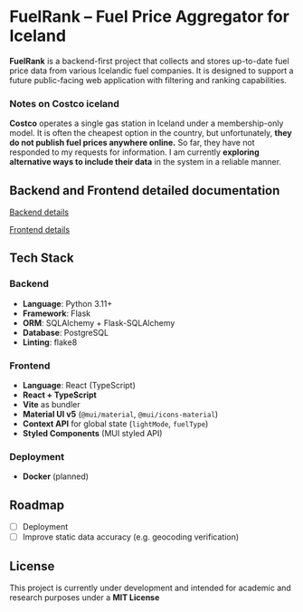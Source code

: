 # FuelRank – Fuel Price Aggregator for Iceland

**FuelRank** is a backend-first project that collects and stores up-to-date fuel price data from various Icelandic fuel companies. It is designed to support a future public-facing web application with filtering and ranking capabilities.

### Notes on Costco iceland
**Costco** operates a single gas station in Iceland under a membership-only model. It is often the cheapest option in the country, but unfortunately, **they do not publish fuel prices anywhere online.** So far, they have not responded to my requests for information. I am currently **exploring alternative ways to include their data** in the system in a reliable manner.

## Backend and Frontend detailed documentation
[Backend details](https://github.com/Ivarsky/FuelRank/tree/front/backend)

[Frontend details](https://github.com/Ivarsky/FuelRank/tree/front/frontend)

## Tech Stack
### Backend
- **Language**: Python 3.11+
- **Framework**: Flask
- **ORM**: SQLAlchemy + Flask-SQLAlchemy
- **Database**: PostgreSQL
- **Linting**: flake8
### Frontend
- **Language**: React (TypeScript)
- **React + TypeScript**
- **Vite** as bundler
- **Material UI v5** (`@mui/material`, `@mui/icons-material`)
- **Context API** for global state (`lightMode`, `fuelType`)
- **Styled Components** (MUI styled API)
### Deployment
- **Docker** (planned)

## Roadmap

- [ ] Deployment
- [ ] Improve static data accuracy (e.g. geocoding verification)

## License
This project is currently under development and intended for academic and research purposes under a **MIT License**
